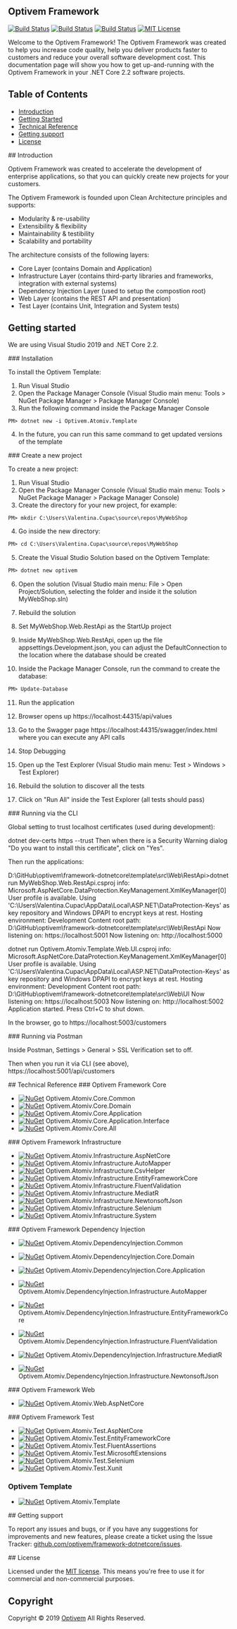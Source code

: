 ## Optivem Framework

[![Build Status](https://img.shields.io/appveyor/ci/optivem/framework-dotnetcore.svg)](https://ci.appveyor.com/project/optivem/framework-dotnetcore)
[![Build Status](https://dev.azure.com/optivem/Optivem%20Framework/_apis/build/status/optivem.framework-dotnetcore?branchName=develop)](https://dev.azure.com/optivem/Optivem%20Framework/_build/latest?definitionId=1&branchName=develop)
[![Build Status](https://dev.azure.com/optivem/Optivem%20Framework/_apis/build/status/optivem.framework-dotnetcore?branchName=master)](https://dev.azure.com/optivem/Optivem%20Framework/_build/latest?definitionId=1&branchName=master)
[![MIT License](http://img.shields.io/badge/license-MIT-brightgreen.svg)](http://opensource.org/licenses/MIT)

Welcome to the Optivem Framework! The Optivem Framework was created to help you increase code quality, help you deliver products faster to customers and reduce your overall software development cost. This documentation page will show you how to get up-and-running with the Optivem Framework in your .NET Core 2.2 software projects. 

## Table of Contents

* [Introduction](#introduction)
* [Getting Started](#getting-started)
* [Technical Reference](#technical-reference)
* [Getting support](#support)
* [License](#license)

<a name="introduction" />
## Introduction

Optivem Framework was created to accelerate the development of enterprise applications, so that you can quickly create new projects for your customers.

The Optivem Framework is founded upon Clean Architecture principles and supports:
* Modularity & re-usability
* Extensibility & flexibility
* Maintainability & testibility
* Scalability and portability

The architecture consists of the following layers:
* Core Layer (contains Domain and Application)
* Infrastructure Layer (contains third-party libraries and frameworks, integration with external systems)
* Dependency Injection Layer (used to setup the compostion root)
* Web Layer (contains the REST API and presentation)
* Test Layer (contains Unit, Integration and System tests)

<a name="getting-started" />

## Getting started

We are using Visual Studio 2019 and .NET Core 2.2.


<a name="installation" />
### Installation

To install the Optivem Template:
1. Run Visual Studio
2. Open the Package Manager Console (Visual Studio main menu: Tools > NuGet Package Manager > Package Manager Console)
3. Run the following command inside the Package Manager Console

```ps
PM> dotnet new -i Optivem.Atomiv.Template
```

4. In the future, you can run this same command to get updated versions of the template

<a name="create-new-project" />
### Create a new project

To create a new project:
1. Run Visual Studio
2. Open the Package Manager Console (Visual Studio main menu: Tools > NuGet Package Manager > Package Manager Console)
3. Create the directory for your new project, for example: 

```ps
PM> mkdir C:\Users\Valentina.Cupac\source\repos\MyWebShop
```

4. Go inside the new directory:

```ps
PM> cd C:\Users\Valentina.Cupac\source\repos\MyWebShop
```
5. Create the Visual Studio Solution based on the Optivem Template:

```ps
PM> dotnet new optivem
```

6. Open the solution (Visual Studio main menu: File > Open Project/Solution, selecting the folder and inside it the solution MyWebShop.sln)

7. Rebuild the solution

8. Set MyWebShop.Web.RestApi as the StartUp project

9. Inside MyWebShop.Web.RestApi, open up the file appsettings.Development.json, you can adjust the DefaultConnection to the location where the database should be created

10. Inside the Package Manager Console, run the command to create the database:

```ps
PM> Update-Database
```

<!-- TODO: VC: Handle the warnings that appear -->

11. Run the application

12. Browser opens up https://localhost:44315/api/values

12. Go to the Swagger page https://localhost:44315/swagger/index.html where you can execute any API calls

13. Stop Debugging

14. Open up the Test Explorer (Visual Studio main menu: Test > Windows > Test Explorer)

15. Rebuild the solution to discover all the tests

15. Click on "Run All" inside the Test Explorer (all tests should pass)

<a name="running-cli" />
### Running via the CLI

Global setting to trust localhost certificates (used during development):

dotnet dev-certs https --trust
Then when there is a Security Warning dialog "Do you want to install this certificate", click on "Yes".

Then run the applications:

D:\GitHub\optivem\framework-dotnetcore\template\src\Web\RestApi>dotnet run MyWebShop.Web.RestApi.csproj
info: Microsoft.AspNetCore.DataProtection.KeyManagement.XmlKeyManager[0]
      User profile is available. Using 'C:\Users\Valentina.Cupac\AppData\Local\ASP.NET\DataProtection-Keys' as key repository and Windows DPAPI to encrypt keys at rest.
Hosting environment: Development
Content root path: D:\GitHub\optivem\framework-dotnetcore\template\src\Web\RestApi
Now listening on: https://localhost:5001
Now listening on: http://localhost:5000

dotnet run Optivem.Atomiv.Template.Web.UI.csproj
info: Microsoft.AspNetCore.DataProtection.KeyManagement.XmlKeyManager[0]
      User profile is available. Using 'C:\Users\Valentina.Cupac\AppData\Local\ASP.NET\DataProtection-Keys' as key repository and Windows DPAPI to encrypt keys at rest.
Hosting environment: Development
Content root path: D:\GitHub\optivem\framework-dotnetcore\template\src\Web\UI
Now listening on: https://localhost:5003
Now listening on: http://localhost:5002
Application started. Press Ctrl+C to shut down.

In the browser, go to https://localhost:5003/customers

<a name="running-postman" />
### Running via Postman

Inside Postman, Settings > General > SSL Verification set to off.

Then when you run it via CLI (see above), https://localhost:5001/api/customers

<!-- TODO: VC: Give an example of POST, GET, PUT, GET, DELETE, GET -->


<a name="technical-reference" />
## Technical Reference

<a name="core-packages" />
### Optivem Framework Core

* [![NuGet](https://img.shields.io/nuget/v/Optivem.Atomiv.Core.Common.svg)](https://www.nuget.org/packages/Optivem.Atomiv.Core.Common) Optivem.Atomiv.Core.Common
* [![NuGet](https://img.shields.io/nuget/v/Optivem.Atomiv.Core.Domain.svg)](https://www.nuget.org/packages/Optivem.Atomiv.Core.Domain) Optivem.Atomiv.Core.Domain
* [![NuGet](https://img.shields.io/nuget/v/Optivem.Atomiv.Core.Application.svg)](https://www.nuget.org/packages/Optivem.Atomiv.Core.Application) Optivem.Atomiv.Core.Application
* [![NuGet](https://img.shields.io/nuget/v/Optivem.Atomiv.Core.Application.Interface.svg)](https://www.nuget.org/packages/Optivem.Atomiv.Core.Application.Interface) Optivem.Atomiv.Core.Application.Interface
* [![NuGet](https://img.shields.io/nuget/v/Optivem.Atomiv.Core.All.svg)](https://www.nuget.org/packages/Optivem.Atomiv.Core.All) Optivem.Atomiv.Core.All

<a name="infrastructure-packages" />
### Optivem Framework Infrastructure

* [![NuGet](https://img.shields.io/nuget/v/Optivem.Atomiv.Infrastructure.AspNetCore.svg)](https://www.nuget.org/packages/Optivem.Atomiv.Infrastructure.AspNetCore) Optivem.Atomiv.Infrastructure.AspNetCore
* [![NuGet](https://img.shields.io/nuget/v/Optivem.Atomiv.Infrastructure.AutoMapper.svg)](https://www.nuget.org/packages/Optivem.Atomiv.Infrastructure.AutoMapper) Optivem.Atomiv.Infrastructure.AutoMapper
* [![NuGet](https://img.shields.io/nuget/v/Optivem.Atomiv.Infrastructure.CsvHelper.svg)](https://www.nuget.org/packages/Optivem.Atomiv.Infrastructure.CsvHelper) Optivem.Atomiv.Infrastructure.CsvHelper
* [![NuGet](https://img.shields.io/nuget/v/Optivem.Atomiv.Infrastructure.EntityFrameworkCore.svg)](https://www.nuget.org/packages/Optivem.Atomiv.Infrastructure.EntityFrameworkCore) Optivem.Atomiv.Infrastructure.EntityFrameworkCore
* [![NuGet](https://img.shields.io/nuget/v/Optivem.Atomiv.Infrastructure.FluentValidation.svg)](https://www.nuget.org/packages/Optivem.Atomiv.Infrastructure.FluentValidation) Optivem.Atomiv.Infrastructure.FluentValidation
* [![NuGet](https://img.shields.io/nuget/v/Optivem.Atomiv.Infrastructure.MediatR.svg)](https://www.nuget.org/packages/Optivem.Atomiv.Infrastructure.MediatR) Optivem.Atomiv.Infrastructure.MediatR
* [![NuGet](https://img.shields.io/nuget/v/Optivem.Atomiv.Infrastructure.NewtonsoftJson.svg)](https://www.nuget.org/packages/Optivem.Atomiv.Infrastructure.NewtonsoftJson) Optivem.Atomiv.Infrastructure.NewtonsoftJson
* [![NuGet](https://img.shields.io/nuget/v/Optivem.Atomiv.Infrastructure.Selenium.svg)](https://www.nuget.org/packages/Optivem.Atomiv.Infrastructure.Selenium) Optivem.Atomiv.Infrastructure.Selenium
* [![NuGet](https://img.shields.io/nuget/v/Optivem.Atomiv.Infrastructure.System.svg)](https://www.nuget.org/packages/Optivem.Atomiv.Infrastructure.System) Optivem.Atomiv.Infrastructure.System
	
<!-- Infrastructure.EPPlus -->
	
<a name="dependency-injection-packages" />
### Optivem Framework Dependency Injection

* [![NuGet](https://img.shields.io/nuget/v/Optivem.Atomiv.DependencyInjection.Common.svg)](https://www.nuget.org/packages/Optivem.Atomiv.DependencyInjection.Common) Optivem.Atomiv.DependencyInjection.Common
* [![NuGet](https://img.shields.io/nuget/v/Optivem.Atomiv.DependencyInjection.Core.Domain.svg)](https://www.nuget.org/packages/Optivem.Atomiv.DependencyInjection.Core.Domain) Optivem.Atomiv.DependencyInjection.Core.Domain
* [![NuGet](https://img.shields.io/nuget/v/Optivem.Atomiv.DependencyInjection.Core.Application.svg)](https://www.nuget.org/packages/Optivem.Atomiv.DependencyInjection.Core.Application) Optivem.Atomiv.DependencyInjection.Core.Application
* [![NuGet](https://img.shields.io/nuget/v/Optivem.Atomiv.DependencyInjection.Infrastructure.AutoMapper.svg)](https://www.nuget.org/packages/Optivem.Atomiv.DependencyInjection.Infrastructure.AutoMapper) Optivem.Atomiv.DependencyInjection.Infrastructure.AutoMapper
* [![NuGet](https://img.shields.io/nuget/v/Optivem.Atomiv.DependencyInjection.Infrastructure.EntityFrameworkCore.svg)](https://www.nuget.org/packages/Optivem.Atomiv.DependencyInjection.Infrastructure.EntityFrameworkCore) Optivem.Atomiv.DependencyInjection.Infrastructure.EntityFrameworkCore
* [![NuGet](https://img.shields.io/nuget/v/Optivem.Atomiv.DependencyInjection.Infrastructure.FluentValidation.svg)](https://www.nuget.org/packages/Optivem.Atomiv.DependencyInjection.Infrastructure.FluentValidation) Optivem.Atomiv.DependencyInjection.Infrastructure.FluentValidation
* [![NuGet](https://img.shields.io/nuget/v/Optivem.Atomiv.DependencyInjection.Infrastructure.MediatR.svg)](https://www.nuget.org/packages/Optivem.Atomiv.DependencyInjection.Infrastructure.MediatR) Optivem.Atomiv.DependencyInjection.Infrastructure.MediatR
* [![NuGet](https://img.shields.io/nuget/v/Optivem.Atomiv.DependencyInjection.Infrastructure.NewtonsoftJson.svg)](https://www.nuget.org/packages/Optivem.Atomiv.DependencyInjection.Infrastructure.NewtonsoftJson) Optivem.Atomiv.DependencyInjection.Infrastructure.NewtonsoftJson


    <!-- 
	Infrastructure.AspNetCore
	'src\DependencyInjection\Infrastructure\CsvHelper\Optivem.Atomiv.DependencyInjection.Infrastructure.CsvHelper.csproj',		
    # 'src\DependencyInjection\Infrastructure\EPPlus\Optivem.Atomiv.DependencyInjection.Infrastructure.EPPlus.csproj',
    # 'src\DependencyInjection\Infrastructure\Selenium\Optivem.Atomiv.DependencyInjection.Infrastructure.Selenium.csproj',		
    # 'src\DependencyInjection\Infrastructure\System\Optivem.Atomiv.DependencyInjection.Infrastructure.System.csproj',	
	-->

<a name="web-packages" />
### Optivem Framework Web

* [![NuGet](https://img.shields.io/nuget/v/Optivem.Atomiv.Web.AspNetCore.svg)](https://www.nuget.org/packages/Optivem.Atomiv.Web.AspNetCore) Optivem.Atomiv.Web.AspNetCore

<a name="test-packages" />
### Optivem Framework Test

* [![NuGet](https://img.shields.io/nuget/v/Optivem.Atomiv.Test.AspNetCore.svg)](https://www.nuget.org/packages/Optivem.Atomiv.Test.AspNetCore) Optivem.Atomiv.Test.AspNetCore
* [![NuGet](https://img.shields.io/nuget/v/Optivem.Atomiv.Test.EntityFrameworkCore.svg)](https://www.nuget.org/packages/Optivem.Atomiv.Test.EntityFrameworkCore) Optivem.Atomiv.Test.EntityFrameworkCore
* [![NuGet](https://img.shields.io/nuget/v/Optivem.Atomiv.Test.FluentAssertions.svg)](https://www.nuget.org/packages/Optivem.Atomiv.Test.FluentAssertions) Optivem.Atomiv.Test.FluentAssertions
* [![NuGet](https://img.shields.io/nuget/v/Optivem.Atomiv.Test.MicrosoftExtensions.svg)](https://www.nuget.org/packages/Optivem.Atomiv.Test.MicrosoftExtensions) Optivem.Atomiv.Test.MicrosoftExtensions
* [![NuGet](https://img.shields.io/nuget/v/Optivem.Atomiv.Test.Selenium.svg)](https://www.nuget.org/packages/Optivem.Atomiv.Test.Selenium) Optivem.Atomiv.Test.Selenium
* [![NuGet](https://img.shields.io/nuget/v/Optivem.Atomiv.Test.Xunit.svg)](https://www.nuget.org/packages/Optivem.Atomiv.Test.Xunit) Optivem.Atomiv.Test.Xunit

### Optivem Template

* [![NuGet](https://img.shields.io/nuget/v/Optivem.Atomiv.Template.svg)](https://www.nuget.org/packages/Optivem.Atomiv.Template) Optivem.Atomiv.Template

<a name="support" />
## Getting support

To report any issues and bugs, or if you have any suggestions for improvements and new features, please create a ticket using the Issue Tracker: [github.com/optivem/framework-dotnetcore/issues](https://github.com/optivem/framework-dotnetcore/issues).

<a name="license" />
## License

Licensed under the [MIT license](http://opensource.org/licenses/mit-license.php). This means you're free to use it for commercial and non-commercial purposes.

## Copyright

Copyright © 2019 [Optivem](https://www.optivem.com/) All Rights Reserved.